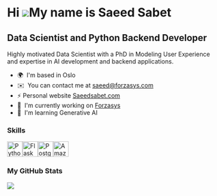 Hi ![](https://user-images.githubusercontent.com/18350557/176309783-0785949b-9127-417c-8b55-ab5a4333674e.gif)My name is Saeed Sabet
===================================================================================================================================

Data Scientist and Python Backend Developer
-------------------------------------------

Highly motivated Data Scientist with a PhD in Modeling User Experience and expertise in AI development and backend applications.

* 🌍  I'm based in Oslo
* ✉️  You can contact me at [saeed@forzasys.com](mailto:saeed@forzasys.com)
* ⚡  Personal website [Saeedsabet.com](http://saeedsabet.com)
* 🚀  I'm currently working on [Forzasys](http://forzasys.com)
* 🧠  I'm learning Generative AI

### Skills


<p align="left">
<a href="https://www.python.org/" target="_blank" rel="noreferrer"><img src="https://raw.githubusercontent.com/danielcranney/readme-generator/main/public/icons/skills/python-colored.svg" width="36" height="36" alt="Python" /></a><a href="https://flask.palletsprojects.com/en/2.0.x/" target="_blank" rel="noreferrer"><img src="https://raw.githubusercontent.com/danielcranney/readme-generator/main/public/icons/skills/flask-colored.svg" width="36" height="36" alt="Flask" /></a><a href="https://www.postgresql.org/" target="_blank" rel="noreferrer"><img src="https://raw.githubusercontent.com/danielcranney/readme-generator/main/public/icons/skills/postgresql-colored.svg" width="36" height="36" alt="PostgreSQL" /></a><a href="https://aws.amazon.com" target="_blank" rel="noreferrer"><img src="https://raw.githubusercontent.com/danielcranney/readme-generator/main/public/icons/skills/aws-colored.svg" width="36" height="36" alt="Amazon Web Services" /></a>
</p>


### My GitHub Stats
<a href="http://www.github.com/sssabet"><img src="https://github-readme-streak-stats.herokuapp.com/?user=sssabet&stroke=ffffff&background=1c1917&ring=0891b2&fire=0891b2&currStreakNum=ffffff&currStreakLabel=0891b2&sideNums=ffffff&sideLabels=ffffff&dates=ffffff&hide_border=true" /></a>
